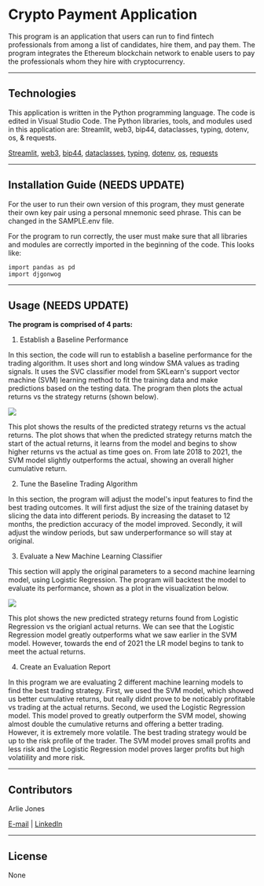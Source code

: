 # Crypto Payment Application
This program is an application that users can run to find fintech professionals from among a list of candidates, hire them, and pay them. The program integrates the Ethereum blockchain network to enable users to pay the professionals whom they hire with cryptocurrency.

----

## Technologies
This application is written in the Python programming language. The code is edited in Visual Studio Code. The Python libraries, tools, and modules used in this application are: Streamlit, web3, bip44, dataclasses, typing, dotenv, os, & requests.

[Streamlit](https://docs.streamlit.io/), [web3](https://web3py.readthedocs.io/en/stable/), [bip44](https://pypi.org/project/bip44/), [dataclasses](https://docs.python.org/3/library/dataclasses.html), [typing](https://docs.python.org/3/library/typing.html), [dotenv](https://pypi.org/project/python-dotenv/), [os](https://python101.pythonlibrary.org/chapter16_os.html), [requests](https://requests.readthedocs.io/en/latest/)


----

## Installation Guide (NEEDS UPDATE)
For the user to run their own version of this program, they must generate their own key pair using a personal mnemonic seed phrase. This can be changed in the SAMPLE.env file. 

For the program to run correctly, the user must make sure that all libraries and modules are correctly imported in the beginning of the code. This looks like:

    import pandas as pd
    import djgonwog


----

## Usage (NEEDS UPDATE)

**The program is comprised of 4 parts:**

1. Establish a Baseline Performance

In this section, the code will run to establish a baseline performance for the trading algorithm. It uses short and long window SMA values as trading signals. It uses the SVC classifier model from SKLearn's support vector machine (SVM) learning method to fit the training data and make predictions based on the testing data. The program then plots the actual returns vs the strategy returns (shown below).

![](Resources/svm.png)

This plot shows the results of the predicted strategy returns vs the actual returns. The plot shows that when the predicted strategy returns match the start of the actual returns, it learns from the model and begins to show higher returns vs the actual as time goes on. From late 2018 to 2021, the SVM model slightly outperforms the actual, showing an overall higher cumulative return. 

2. Tune the Baseline Trading Algorithm

In this section, the program will adjust the model's input features to find the best trading outcomes. It will first adjust the size of the training dataset by slicing the data into different periods. By increasing the dataset to 12 months, the prediction accuracy of the model improved. Secondly, it will adjust the window periods, but saw underperformance so will stay at original.

3. Evaluate a New Machine Learning Classifier

This section will apply the original parameters to a second machine learning model, using Logistic Regression. The program will backtest the model to evaluate its performance, shown as a plot in the visualization below.

![](Resources/lr.png)

This plot shows the new predicted strategy returns found from Logistic Regression vs the origianl actual returns. We can see that the Logistic Regression model greatly outperforms what we saw earlier in the SVM model. However, towards the end of 2021 the LR model begins to tank to meet the actual returns.

4. Create an Evaluation Report

In this program we are evaluating 2 different machine learning models to find the best trading strategy. First, we used the SVM model, which showed us better cumulative returns, but really didnt prove to be noticably profitable vs trading at the actual returns. Second, we used the Logistic Regression model. This model proved to greatly outperform the SVM model, showing almost double the cumulative returns and offering a better trading. However, it is extremely more volatile. The best trading strategy would be up to the risk profile of the trader. The SVM model proves small profits and less risk and the Logistic Regression model proves larger profits but high volatiility and more risk.

----

## Contributors

Arlie Jones

[E-mail](arliejones98@gmail.com)  |  [LinkedIn](https://www.linkedin.com/in/arlie-jones-020092159/)

----

## License

None